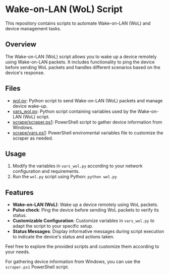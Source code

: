 # Wake-on-LAN (WoL) Script

This repository contains scripts to automate Wake-on-LAN (WoL) and device management tasks.

## Overview

The Wake-on-LAN (WoL) script allows you to wake up a device remotely using Wake-on-LAN packets. It includes functionality to ping the device before sending WoL packets and handles different scenarios based on the device's response.

## Files

- [wol.py](wol.py): Python script to send Wake-on-LAN (WoL) packets and manage device wake-up.
- [vars_wol.py](vars_wol.py): Python script containing variables used by the Wake-on-LAN (WoL) script.
- [scrape/scraper.ps1](scraper.ps1): PowerShell script to gather device information from Windows.
- [scrape/vars.ps1](vars.ps1): PowerShell enviromental variables file to customize the scraper as needed.

## Usage

1. Modify the variables in `vars_wol.py` according to your network configuration and requirements.
2. Run the `wol.py` script using Python: `python wol.py`

## Features

- **Wake-on-LAN (WoL)**: Wake up a device remotely using WoL packets.
- **Pulse check**: Ping the device before sending WoL packets to verify its status.
- **Customizable Configuration**: Customize variables in `vars_wol.py` to adapt the script to your specific setup.
- **Status Messages**: Display informative messages during script execution to indicate the device's status and actions taken.

Feel free to explore the provided scripts and customize them according to your needs.

For gathering device information from Windows, you can use the `scraper.ps1` PowerShell script.
